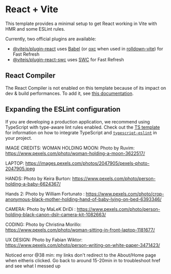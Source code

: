 # React + Vite

This template provides a minimal setup to get React working in Vite with HMR and some ESLint rules.

Currently, two official plugins are available:

- [@vitejs/plugin-react](https://github.com/vitejs/vite-plugin-react/blob/main/packages/plugin-react) uses [Babel](https://babeljs.io/) (or [oxc](https://oxc.rs) when used in [rolldown-vite](https://vite.dev/guide/rolldown)) for Fast Refresh
- [@vitejs/plugin-react-swc](https://github.com/vitejs/vite-plugin-react/blob/main/packages/plugin-react-swc) uses [SWC](https://swc.rs/) for Fast Refresh

## React Compiler

The React Compiler is not enabled on this template because of its impact on dev & build performances. To add it, see [this documentation](https://react.dev/learn/react-compiler/installation).

## Expanding the ESLint configuration

If you are developing a production application, we recommend using TypeScript with type-aware lint rules enabled. Check out the [TS template](https://github.com/vitejs/vite/tree/main/packages/create-vite/template-react-ts) for information on how to integrate TypeScript and [`typescript-eslint`](https://typescript-eslint.io) in your project.


IMAGE CREDITS:
WOMAN HOLDING MOON: Photo by Ruvim: https://www.pexels.com/photo/woman-holding-a-moon-3622517/

LAPTOP: https://images.pexels.com/photos/2047905/pexels-photo-2047905.jpeg

HANDS: Photo by Keira Burton: https://www.pexels.com/photo/person-holding-a-baby-6624367/

Hands 2: Photo by William  Fortunato : https://www.pexels.com/photo/crop-anonymous-black-mother-holding-hand-of-baby-lying-on-bed-6393346/

CAMERA: Photo by MaLeK DriDi : https://www.pexels.com/photo/person-holding-black-canon-dslr-camera-kit-1082663/

CODING: Photo by Christina Morillo: https://www.pexels.com/photo/woman-sitting-in-front-laptop-1181677/

UX DESIGN: Photo by Fabian Wiktor: https://www.pexels.com/photo/person-writing-on-white-paper-3471423/

Noticed error @38 min: my links don't redirect to the About/Home page when eitheris clicked. Go back to around 15-20min in to troubleshoot href and see what I messed up

